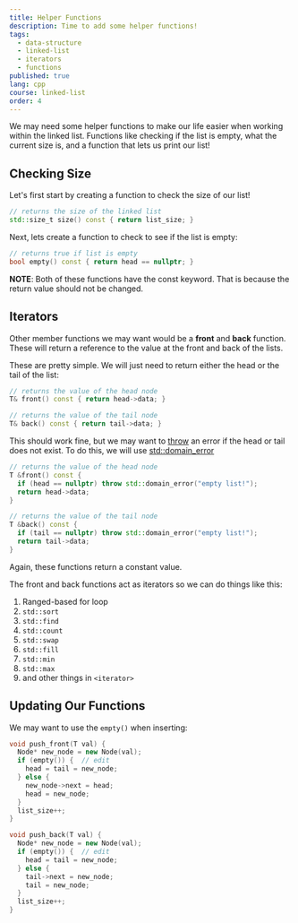 ```yaml
---
title: Helper Functions
description: Time to add some helper functions!
tags:
  - data-structure
  - linked-list
  - iterators
  - functions
published: true
lang: cpp
course: linked-list
order: 4
---
```


We may need some helper functions to make our life easier when working within the linked list. Functions like checking if the list is empty, what the current size is, and a function that lets us print our list!

## Checking Size
Let's first start by creating a function to check the size of our list!
```cpp
// returns the size of the linked list
std::size_t size() const { return list_size; }
```

Next, lets create a function to check to see if the list is empty:
```cpp
// returns true if list is empty
bool empty() const { return head == nullptr; }
```

**NOTE**: Both of these functions have the const keyword. That is because the return value should not be changed.

## Iterators
Other member functions we may want would be a **front** and **back** function. These will return a reference to the value at the front and back of the lists.

These are pretty simple. We will just need to return either the head or the tail of the list:
```cpp
// returns the value of the head node
T& front() const { return head->data; }

// returns the value of the tail node
T& back() const { return tail->data; }
```

This should work fine, but we may want to [throw](https://en.cppreference.com/w/cpp/language/throw) an error if the head or tail does not exist. To do this, we will use [std::domain_error](https://en.cppreference.com/w/cpp/error/domain_error)

```cpp
// returns the value of the head node
T &front() const {
  if (head == nullptr) throw std::domain_error("empty list!");
  return head->data;
}

// returns the value of the tail node
T &back() const {
  if (tail == nullptr) throw std::domain_error("empty list!");
  return tail->data;
}
```

Again, these functions return a constant value.

The front and back functions act as iterators so we can do things like this:
1. Ranged-based for loop
2. `std::sort`
3. `std::find`
4. `std::count`
5. `std::swap`
6. `std::fill`
7. `std::min`
8. `std::max`
9. and other things in `<iterator>`

## Updating Our Functions
We may want to use the `empty()` when inserting:
```cpp
void push_front(T val) {
  Node* new_node = new Node(val);
  if (empty()) {  // edit
    head = tail = new_node;
  } else {
    new_node->next = head;
    head = new_node;
  }
  list_size++;
}

void push_back(T val) {
  Node* new_node = new Node(val);
  if (empty()) {  // edit
    head = tail = new_node;
  } else {
    tail->next = new_node;
    tail = new_node;
  }
  list_size++;
}
```